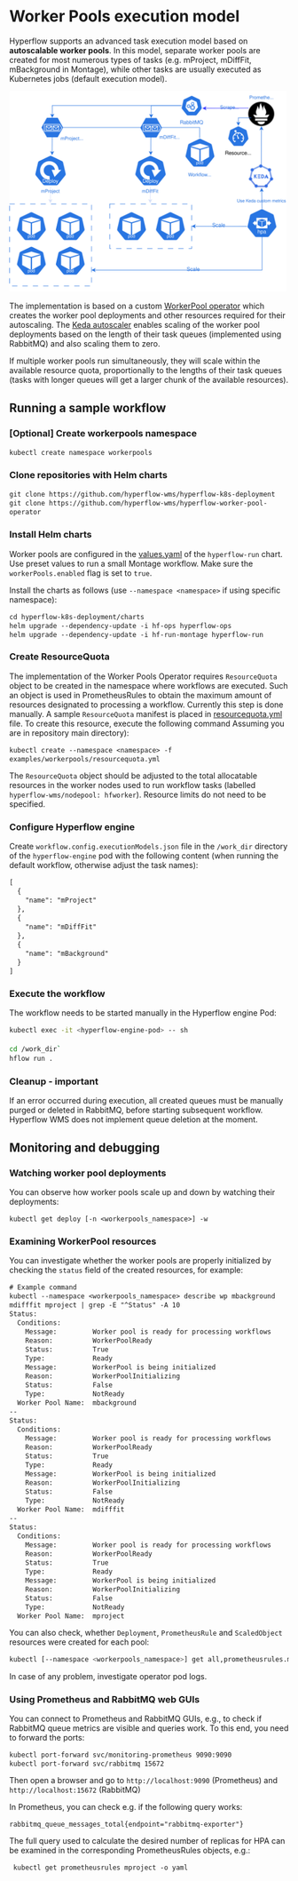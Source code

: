 # Worker Pools execution model

Hyperflow supports an advanced task execution model based on **autoscalable worker pools**. 
In this model, separate worker pools are created for most numerous types of tasks (e.g. mProject, mDiffFit, mBackground in Montage), while other tasks are usually executed as Kubernetes jobs (default execution
model).

<img src="https://github.com/hyperflow-wms/hyperflow-k8s-deployment/blob/master/examples/workerpools/worker-pool-model.svg" width="500">

The implementation is based on a custom [WorkerPool operator](https://github.com/hyperflow-wms/hyperflow-worker-pool-operator) which creates the worker pool deployments and other resources required for their autoscaling. The [Keda autoscaler](https://keda.sh) enables scaling of the worker pool deployments based on the length of their task queues (implemented using RabbitMQ) and also scaling them to zero. 

If multiple worker pools run simultaneously, they will scale within the available resource quota, proportionally to the lengths of their task queues (tasks with longer queues will get a larger chunk of the available resources).

## Running a sample workflow

### [Optional] Create workerpools namespace

```
kubectl create namespace workerpools
```

### Clone repositories with Helm charts

```
git clone https://github.com/hyperflow-wms/hyperflow-k8s-deployment
git clone https://github.com/hyperflow-wms/hyperflow-worker-pool-operator
```

### Install Helm charts

Worker pools are configured in the [values.yaml](https://github.com/hyperflow-wms/hyperflow-k8s-deployment/blob/master/charts/hyperflow-run/values.yaml) of the `hyperflow-run` chart. Use preset
values to run a small Montage workflow. Make sure the `workerPools.enabled` flag is set to `true`.

Install the charts as follows (use `--namespace <namespace>` if using specific namespace):
```
cd hyperflow-k8s-deployment/charts
helm upgrade --dependency-update -i hf-ops hyperflow-ops
helm upgrade --dependency-update -i hf-run-montage hyperflow-run
```

### Create ResourceQuota

The implementation of the Worker Pools Operator requires `ResourceQuota` object to be created
in the namespace where workflows are executed. Such an object is used in PrometheusRules to
obtain the maximum amount of resources designated to processing a workflow. Currently this step is done manually. A sample `ResourceQuota` manifest is placed in [resourcequota.yml](resourcequota.yml) file. To create this resource, execute the following command Assuming you are in repository main directory):
```
kubectl create --namespace <namespace> -f examples/workerpools/resourcequota.yml
```
The `ResourceQuota` object should be adjusted to the total allocatable resources in the worker nodes used to
run workflow tasks (labelled `hyperflow-wms/nodepool: hfworker`). 
Resource limits do not need to be specified. 

### Configure Hyperflow engine

Create `workflow.config.executionModels.json` file in the `/work_dir` directory of the `hyperflow-engine` pod
with the following content (when running the default workflow, otherwise adjust the task names):
```
[
  {
    "name": "mProject"
  },
  {
    "name": "mDiffFit"
  },
  {
    "name": "mBackground"
  }
]
```

### Execute the workflow
The workflow needs to be started manually in the Hyperflow engine Pod:
```bash
kubectl exec -it <hyperflow-engine-pod> -- sh

cd /work_dir`
hflow run .
```

### Cleanup - important

If an error occurred during execution, all created queues must be manually purged or deleted in RabbitMQ, 
before starting subsequent workflow.  Hyperflow WMS does not implement queue deletion at the moment.


## Monitoring and debugging
### Watching worker pool deployments
You can observe how worker pools scale up and down by watching their deployments:
```
kubectl get deploy [-n <workerpools_namespace>] -w
```

### Examining WorkerPool resources

You can investigate whether the worker pools are properly initialized by checking the `status`
field of the created resources, for example:

```
# Example command
kubectl --namespace <workerpools_namespace> describe wp mbackground mdifffit mproject | grep -E "^Status" -A 10
Status:
  Conditions:
    Message:         Worker pool is ready for processing workflows
    Reason:          WorkerPoolReady
    Status:          True
    Type:            Ready
    Message:         WorkerPool is being initialized
    Reason:          WorkerPoolInitializing
    Status:          False
    Type:            NotReady
  Worker Pool Name:  mbackground
--
Status:
  Conditions:
    Message:         Worker pool is ready for processing workflows
    Reason:          WorkerPoolReady
    Status:          True
    Type:            Ready
    Message:         WorkerPool is being initialized
    Reason:          WorkerPoolInitializing
    Status:          False
    Type:            NotReady
  Worker Pool Name:  mdifffit
--
Status:
  Conditions:
    Message:         Worker pool is ready for processing workflows
    Reason:          WorkerPoolReady
    Status:          True
    Type:            Ready
    Message:         WorkerPool is being initialized
    Reason:          WorkerPoolInitializing
    Status:          False
    Type:            NotReady
  Worker Pool Name:  mproject
```

You can also check, whether `Deployment`, `PrometheusRule` and `ScaledObject` resources were created for each pool:

```bash
kubectl [--namespace <workerpools_namespace>] get all,prometheusrules.monitoring.coreos.com,scaledobjects.keda.sh
```

In case of any problem, investigate operator pod logs.


### Using Prometheus and RabbitMQ web GUIs

You can connect to Prometheus and RabbitMQ GUIs, e.g., to check if RabbitMQ queue metrics are visible and queries work. To this end, you need to forward the ports:
```
kubectl port-forward svc/monitoring-prometheus 9090:9090  
kubectl port-forward svc/rabbitmq 15672
```

Then open a browser and go to `http://localhost:9090` (Prometheus) and `http://localhost:15672` (RabbitMQ)

In Prometheus, you can check e.g. if the following query works:
```
rabbitmq_queue_messages_total{endpoint="rabbitmq-exporter"}
```
The full query used to calculate the desired number of replicas for HPA can be examined in the corresponding PrometheusRules objects, e.g.:
```
 kubectl get prometheusrules mproject -o yaml
```


